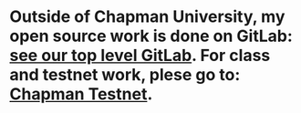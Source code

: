 # Outside of Chapman University, my open source work is done on GitLab: [see our top level GitLab](https://gitlab.com/Crypteriat). For class and testnet work, plese go to: [Chapman Testnet](https://github.com/jeffrey-l-turner/Chapman_testnet).
